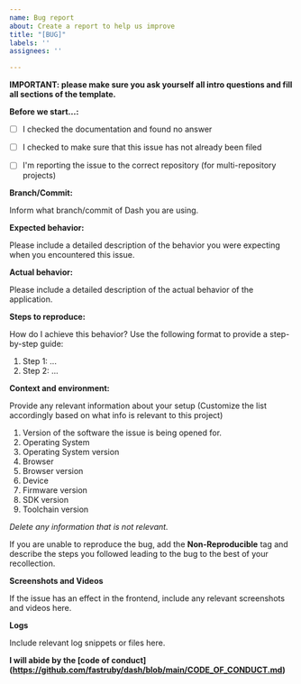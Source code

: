 ```yaml
---
name: Bug report
about: Create a report to help us improve
title: "[BUG]"
labels: ''
assignees: ''

---
```


**IMPORTANT: please make sure you ask yourself all intro questions and fill all sections of the template.**

**Before we start...:**

- [ ] I checked the documentation and found no answer
- [ ] I checked to make sure that this issue has not already been filed
- [ ] I'm reporting the issue to the correct repository (for multi-repository projects)


**Branch/Commit:**

Inform what branch/commit of Dash you are using.

**Expected behavior:**

Please include a detailed description of the behavior you were expecting when you encountered this issue.

**Actual behavior:**

Please include a detailed description of the actual behavior of the application.

**Steps to reproduce:**

How do I achieve this behavior? Use the following format to provide a step-by-step guide:

1. Step 1: ...
2. Step 2: ...

**Context and environment:**

Provide any relevant information about your setup (Customize the list accordingly based on what info is relevant to this project)

1. Version of the software the issue is being opened for.
2. Operating System
3. Operating System version
4. Browser
5. Browser version
6. Device
7. Firmware version
8. SDK version
9. Toolchain version

_Delete any information that is not relevant._

If you are unable to reproduce the bug, add the **Non-Reproducible** tag and describe the steps you followed leading to the bug to the best of your recollection.

**Screenshots and Videos**

If the issue has an effect in the frontend, include any relevant screenshots and videos here.

**Logs**

Include relevant log snippets or files here.

**I will abide by the [code of conduct] (https://github.com/fastruby/dash/blob/main/CODE_OF_CONDUCT.md)**
